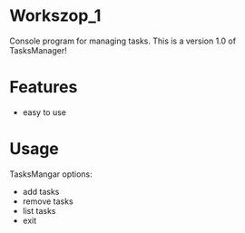 # Workszop_1
Console program for managing tasks.
This is a version 1.0 of TasksManager!

# Features
- easy to use 

# Usage 

TasksMangar options:
- add tasks
- remove tasks
- list tasks
- exit

